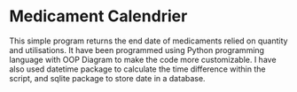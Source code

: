 # Medicament Calendrier
This simple program returns the end date of medicaments relied on quantity and utilisations. It have been programmed using Python programming language with OOP Diagram to make the code more customizable. 
I have also used datetime package to calculate the time difference within the script, and sqlite package to store date in a database.
